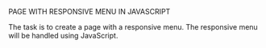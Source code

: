 PAGE WITH RESPONSIVE MENU IN JAVASCRIPT

The task is to create a page with a responsive menu. The responsive menu will be handled using JavaScript.
